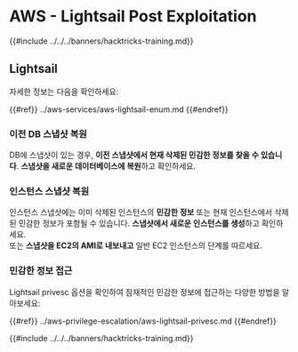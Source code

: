 # AWS - Lightsail Post Exploitation

{{#include ../../../banners/hacktricks-training.md}}

## Lightsail

자세한 정보는 다음을 확인하세요:

{{#ref}}
../aws-services/aws-lightsail-enum.md
{{#endref}}

### 이전 DB 스냅샷 복원

DB에 스냅샷이 있는 경우, **이전 스냅샷에서 현재 삭제된 민감한 정보를 찾을 수 있습니다**. **스냅샷을 새로운 데이터베이스에 복원**하고 확인하세요.

### 인스턴스 스냅샷 복원

인스턴스 스냅샷에는 이미 삭제된 인스턴스의 **민감한 정보** 또는 현재 인스턴스에서 삭제된 민감한 정보가 포함될 수 있습니다. **스냅샷에서 새로운 인스턴스를 생성**하고 확인하세요.\
또는 **스냅샷을 EC2의 AMI로 내보내고** 일반 EC2 인스턴스의 단계를 따르세요.

### 민감한 정보 접근

Lightsail privesc 옵션을 확인하여 잠재적인 민감한 정보에 접근하는 다양한 방법을 알아보세요:

{{#ref}}
../aws-privilege-escalation/aws-lightsail-privesc.md
{{#endref}}

{{#include ../../../banners/hacktricks-training.md}}
